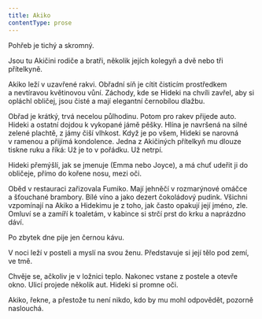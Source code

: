 ```yaml
---
title: Akiko
contentType: prose
---
```


<section>

Pohřeb je tichý a skromný.

Jsou tu Akičini rodiče a bratři, několik jejích kolegyň a dvě nebo tři přítelkyně.

Akiko leží v uzavřené rakvi. Obřadní síň je cítit čisticím prostředkem a nevtíravou květinovou vůní. Záchody, kde se Hideki na chvíli zavřel, aby si opláchl obličej, jsou čisté a mají elegantní černobílou dlažbu.

Obřad je krátký, trvá necelou půlhodinu. Potom pro rakev přijede auto. Hideki a ostatní dojdou k vykopané jámě pěšky. Hlína je navršená na silné zelené plachtě, z jámy čiší vlhkost. Když je po všem, Hideki se narovná v ramenou a přijímá kondolence. Jedna z Akičiných přítelkyň mu dlouze tiskne ruku a říká: Už je to v pořádku. Už netrpí.

Hideki přemýšlí, jak se jmenuje (Emma nebo Joyce), a má chuť udeřit ji do obličeje, přímo do kořene nosu, mezi oči.

Oběd v restauraci zařizovala Fumiko. Mají jehněčí v rozmarýnové omáčce a šťouchané brambory. Bílé víno a jako dezert čokoládový pudink. Všichni vzpomínají na Akiko a Hidekimu je z toho, jak často opakují její jméno, zle. Omluví se a zamíří k toaletám, v kabince si strčí prst do krku a naprázdno dáví.

Po zbytek dne pije jen černou kávu.

V noci leží v posteli a myslí na svou ženu. Představuje si její tělo pod zemí, ve tmě.

Chvěje se, ačkoliv je v ložnici teplo. Nakonec vstane z postele a otevře okno. Ulicí projede několik aut. Hideki si promne oči.

Akiko, řekne, a přestože tu není nikdo, kdo by mu mohl odpovědět, pozorně naslouchá.

</section>
